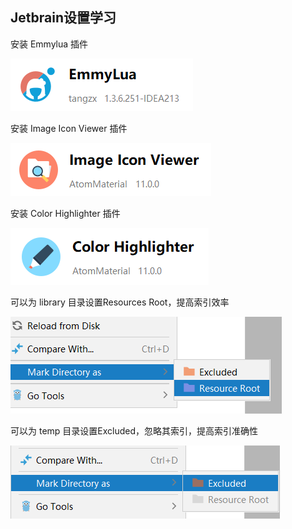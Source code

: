 ## Jetbrain设置学习

安装 Emmylua 插件

![Emmylua](/docs/images/emmylua.png)

安装 Image Icon Viewer 插件

![ImageIconViewer](/docs/images/imageIconViewer.png)

安装 Color Highlighter 插件

![ColorHighlighter](/docs/images/colorHighlighter.png)

可以为 library 目录设置Resources Root，提高索引效率

![Sources](/docs/images/jetbrain1.png)

可以为 temp 目录设置Excluded，忽略其索引，提高索引准确性

![Excluded](/docs/images/jetbrain2.png)
